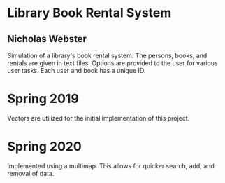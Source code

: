# Library Book Rental System

## Nicholas Webster

Simulation of a library's book rental system. The persons, books, and rentals are given in text files. Options are provided to the user for various user tasks. Each user and book has a unique ID.

# Spring 2019
Vectors are utilized for the initial implementation of this project.

# Spring 2020
Implemented using a multimap. This allows for quicker search, add, and removal of data.
